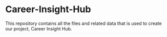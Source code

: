 # Career-Insight-Hub
This repository contains all the files and related data that is used to create our project, Career Insight Hub.
